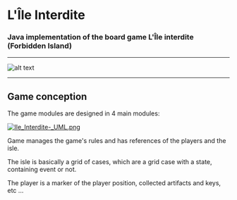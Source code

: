 # L'Île Interdite

### Java implementation of the board game L'Île interdite (Forbidden Island)



---



![alt text](http://www.cyberfab.fr/gfx/lile_interdite/lile_interdite.jpg)



---



## Game conception



The game modules are designed in 4 main modules:


[![Ile_Interdite-_UML.png](https://s14.postimg.cc/uhn5ko04h/Ile_Interdite-_UML.png)](https://postimg.cc/image/pizn64wbh/)


Game manages the game's rules and has references of the players and the isle.



The isle is basically a grid of cases, which are a grid case with a state, containing event or not.



The player is a marker of the player position, collected artifacts and keys, etc ...
